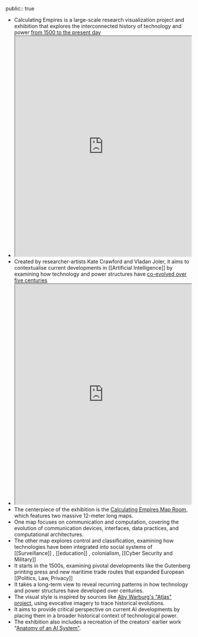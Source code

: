 public:: true

- Calculating Empires is a large-scale research visualization project and exhibition that explores the interconnected history of technology and power [from 1500 to the present day](https://calculatingempires.net/about.html)
- <iframe src="https://calculatingempires.net/" style="width: 100%; height: 600px"></iframe>
- Created by researcher-artists Kate Crawford and Vladan Joler, it aims to contextualise current developments in [[Artificial Intelligence]] by examining how technology and power structures have [co-evolved over five centuries](https://www.e-flux.com/announcements/573730/calculating-empires/)
- <iframe src="https://knowingmachines.org/research" style="width: 100%; height: 600px"></iframe>
- The centerpiece of the exhibition is the [Calculating Empires Map Room](https://knowingmachines.org/publications/calculating-empires), which features two massive 12-meter long maps.
- One map focuses on communication and computation, covering the evolution of communication devices, interfaces, data practices, and computational architectures.
- The other map explores control and classification, examining how technologies have been integrated into social systems of [[Surveillance]] , [[education]] , colonialism, [[Cyber Security and Military]]
- It starts in the 1500s, examining pivotal developments like the Gutenberg printing press and new maritime trade routes that expanded European [[Politics, Law, Privacy]]
- It takes a long-term view to reveal recurring patterns in how technology and power structures have developed over centuries.
- The visual style is inspired by sources like [Aby Warburg's "Atlas" project](https://warburg.library.cornell.edu/about/), using evocative imagery to trace historical evolutions.
- It aims to provide critical perspective on current AI developments by placing them in a broader historical context of technological power.
- The exhibition also includes a recreation of the creators' earlier work "[Anatomy of an AI System"](https://www.moma.org/collection/works/401279).
